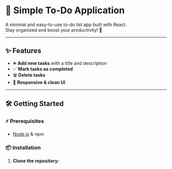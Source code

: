 # 📝 Simple To-Do Application

A minimal and easy-to-use to-do list app built with React.  
Stay organized and boost your productivity! 🚀

---

## ✨ Features

- ➕ **Add new tasks** with a title and description
- ✅ **Mark tasks as completed**
- 🗑️ **Delete tasks**
- 📱 **Responsive & clean UI**

---

## 🛠️ Getting Started

### ⚡ Prerequisites

- [Node.js](https://nodejs.org/) & npm

### 📦 Installation

1. **Clone the repository:**
